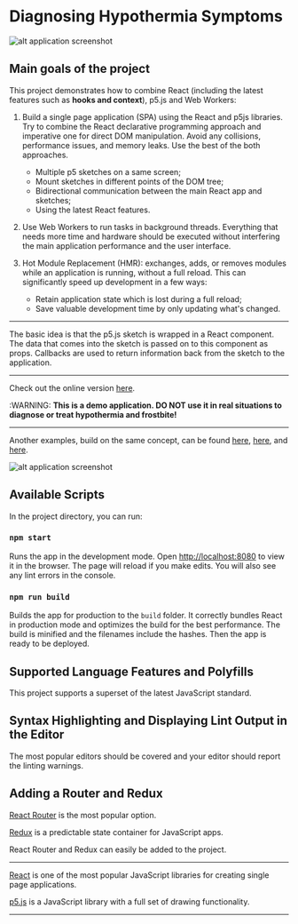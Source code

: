 # Diagnosing Hypothermia Symptoms

![alt application screenshot](https://github.com/atorov/react-p5js-hypothermia-demo/blob/master/src/assets/demo/screencast.gif)

## Main goals of the project

This project demonstrates how to combine React (including the latest features such as **hooks and context**), p5.js and Web Workers:

1. Build a single page application (SPA) using the React and p5js libraries. Try to combine the React declarative programming approach and imperative one for direct DOM manipulation. Avoid any collisions, performance issues, and memory leaks. Use the best of the both approaches.

    - Multiple p5 sketches on a same screen;
    - Mount sketches in different points of the DOM tree;
    - Bidirectional communication between the main React app and sketches;
    - Using the latest React features.

2. Use Web Workers to run tasks in background threads. Everything that needs more time and hardware should be executed without interfering the main application performance and the user interface.

3. Hot Module Replacement (HMR): exchanges, adds, or removes modules while an application is running, without a full reload. This can significantly speed up development in a few ways:

    - Retain application state which is lost during a full reload;
    - Save valuable development time by only updating what's changed.

---

The basic idea is that the p5.js sketch is wrapped in a React component. The data that comes into the sketch is passed on to this component as props. Callbacks are used to return information back from the sketch to the application.

---

Check out the online version [here](http://hypothermia.surge.sh/).

:WARNING:
**This is a demo application. DO NOT use it in real situations to diagnose or treat hypothermia and frostbite!**

---

Another examples, build on the same concept, can be found [here](https://github.com/atorov/react-p5js), [here](https://github.com/atorov/react-hooks-p5js), and [here](https://github.com/atorov/fractal-tree-simulator).

![alt application screenshot](http://hypothermia.surge.sh/demo/screenshot.png)

## Available Scripts

In the project directory, you can run:

### `npm start`

Runs the app in the development mode. Open [http://localhost:8080](http://localhost:8080) to view it in the browser. The page will reload if you make edits. You will also see any lint errors in the console.

### `npm run build`

Builds the app for production to the `build` folder. It correctly bundles React in production mode and optimizes the build for the best performance. The build is minified and the filenames include the hashes. Then the app is ready to be deployed.

## Supported Language Features and Polyfills

This project supports a superset of the latest JavaScript standard.

## Syntax Highlighting and Displaying Lint Output in the Editor

Тhe most popular editors should be covered and your editor should report the linting warnings.

## Adding a Router and Redux

[React Router](https://reacttraining.com/react-router/) is the most popular option.

[Redux](https://redux.js.org/) is a predictable state container for JavaScript apps.

React Router and Redux can easily be added to the project.

---

[React](https://reactjs.org/) is one of the most popular JavaScript libraries for creating single page applications.

[p5.js](https://p5js.org/) is a JavaScript library with a full set of drawing functionality.

---
